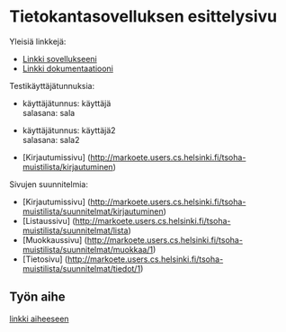 # Tietokantasovelluksen esittelysivu

Yleisiä linkkejä:

* [Linkki sovellukseeni](http://markoete.users.cs.helsinki.fi/tsoha-muistilista)
* [Linkki dokumentaatiooni](https://github.com/makevertti/tsoha-muistilista/blob/master/doc/dokumentaatio.pdf)

Testikäyttäjätunnuksia:

* käyttäjätunnus: käyttäjä  
  salasana: sala
  
* käyttäjätunnus: käyttäjä2  
  salasana: sala2
  
* [Kirjautumissivu] (http://markoete.users.cs.helsinki.fi/tsoha-muistilista/kirjautuminen)  

Sivujen suunnitelmia:

* [Kirjautumissivu] (http://markoete.users.cs.helsinki.fi/tsoha-muistilista/suunnitelmat/kirjautuminen)
* [Listaussivu] (http://markoete.users.cs.helsinki.fi/tsoha-muistilista/suunnitelmat/lista)
* [Muokkaussivu] (http://markoete.users.cs.helsinki.fi/tsoha-muistilista/suunnitelmat/muokkaa/1)
* [Tietosivu] (http://markoete.users.cs.helsinki.fi/tsoha-muistilista/suunnitelmat/tiedot/1)

## Työn aihe

[linkki aiheeseen](http://advancedkittenry.github.io/suunnittelu_ja_tyoymparisto/aiheet/Muistilista.html) 
